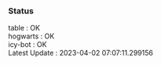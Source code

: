 ### Status


table : OK  
hogwarts : OK  
icy-bot : OK  
Latest Update : 2023-04-02 07:07:11.299156
